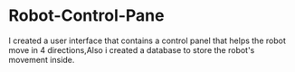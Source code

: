 # Robot-Control-Pane
I created a user interface that contains a control panel that helps the robot move in 4 directions,Also i created a database to store the robot's  movement inside.
